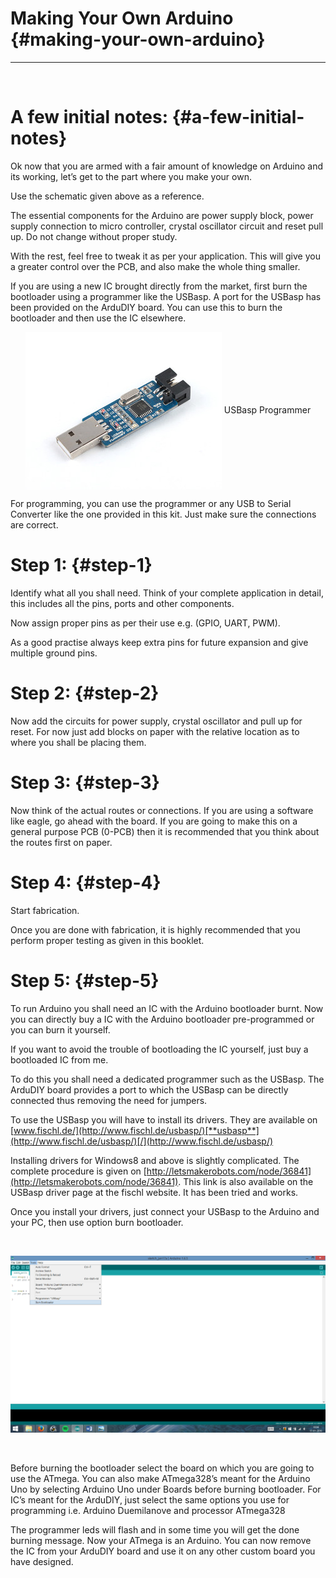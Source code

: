 # Making Your Own Arduino {#making-your-own-arduino}

---

<br/>

# A few initial notes: {#a-few-initial-notes}

Ok now that you are armed with a fair amount of knowledge on Arduino and its working, let’s get to the part where you make your own.

Use the schematic given above as a reference.

The essential components for the Arduino are power supply block, power supply connection to micro controller, crystal oscillator circuit and reset pull up. Do not change without proper study.

With the rest, feel free to tweak it as per your application. This will give you a greater control over the PCB, and also make the whole thing smaller.

If you are using a new IC brought directly from the market, first burn the bootloader using a programmer like the USBasp. A port for the USBasp has been provided on the ArduDIY board. You can use this to burn the bootloader and then use the IC elsewhere.

<p align="center">
  <img src="assets/picture_235.jpg" align="center">
  USBasp Programmer
</p>

For programming, you can use the programmer or any USB to Serial Converter like the one provided in this kit. Just make sure the connections are correct.



# Step 1: {#step-1}

Identify what all you shall need. Think of your complete application in detail, this includes all the pins, ports and other components.

Now assign proper pins as per their use e.g. (GPIO, UART, PWM).

As a good practise always keep extra pins for future expansion and give multiple ground pins.

# Step 2: {#step-2}

Now add the circuits for power supply, crystal oscillator and pull up for reset. For now just add blocks on paper with the relative location as to where you shall be placing them.

# Step 3: {#step-3}

Now think of the actual routes or connections. If you are using a software like eagle, go ahead with the board. If you are going to make this on a general purpose PCB (0-PCB) then it is recommended that you think about the routes first on paper.

# Step 4: {#step-4}

Start fabrication.

Once you are done with fabrication, it is highly recommended that you perform proper testing as given in this booklet.

# Step 5: {#step-5}

To run Arduino you shall need an IC with the Arduino bootloader burnt. Now you can directly buy a IC with the Arduino bootloader pre-programmed or you can burn it yourself.

If you want to avoid the trouble of bootloading the IC yourself, just buy a bootloaded IC from me.

To do this you shall need a dedicated programmer such as the USBasp. The ArduDIY board provides a port to which the USBasp can be directly connected thus removing the need for jumpers.

To use the USBasp you will have to install its drivers. They are available on [www.fischl.de/](http://www.fischl.de/usbasp/)[**usbasp**](http://www.fischl.de/usbasp/)[/](http://www.fischl.de/usbasp/)

Installing drivers for Windows8 and above is slightly complicated. The complete procedure is given on [http://letsmakerobots.com/node/36841](http://letsmakerobots.com/node/36841). This link is also available on the USBasp driver page at the fischl website. It has been tried and works.

Once you install your drivers, just connect your USBasp to the Arduino and your PC, then use option burn bootloader.

<br/>

![](assets/picture_190.png)

<br/>

Before burning the bootloader select the board on which you are going to use the ATmega. You can also make ATmega328’s meant for the Arduino Uno by selecting Arduino Uno under Boards before burning bootloader. For IC’s meant for the ArduDIY, just select the same options you use for programming i.e. Arduino Duemilanove and processor ATmega328

The programmer leds will flash and in some time you will get the done burning message. Now your ATmega is an Arduino. You can now remove the IC from your ArduDIY board and use it on any other custom board you have designed.
